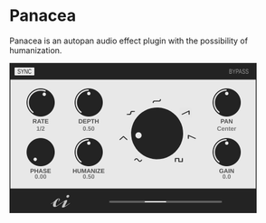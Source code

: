 # Panacea
Panacea is an autopan audio effect plugin with the possibility of humanization.

![Preview of Panacea](preview.png)
